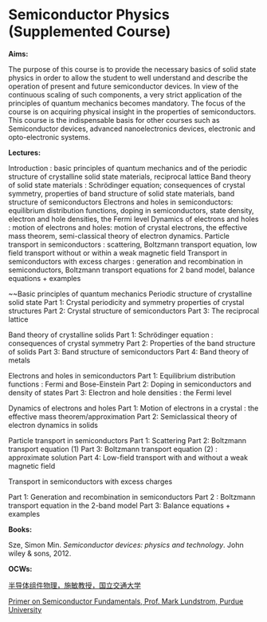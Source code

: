 

# Semiconductor Physics (Supplemented Course)

**Aims:**

The purpose of this course is to provide the necessary basics of solid state physics in order to allow the student to well understand and describe the operation of present and future semiconductor devices. In view of the continuous scaling of such components, a very strict application of the principles of quantum mechanics becomes mandatory. The focus of the course is on acquiring physical insight in the properties of semiconductors. This course is the indispensable basis for other courses such as Semiconductor devices, advanced nanoelectronics devices, electronic and opto-electronic systems.

**Lectures:**

Introduction : basic principles of quantum mechanics and of the periodic structure of crystalline solid state materials, reciprocal lattice
Band theory of solid state materials : Schrödinger equation; consequences of crystal symmetry, properties of band structure of solid state materials, band structure of semiconductors
Electrons and holes in semiconductors: equilibrium distribution functions, doping in semiconductors, state density, electron and hole densities, the Fermi level
Dynamics of electrons and holes : motion of electrons and holes: motion of crystal electrons, the effective mass theorem, semi-classical theory of electron dynamics.
Particle transport in semiconductors : scattering, Boltzmann transport equation, low field transport without or within a weak magnetic field
Transport in semiconductors with excess charges : generation and recombination in semiconductors, Boltzmann transport equations for 2 band model, balance equations + examples

~~Basic principles of quantum mechanics
Periodic structure of crystalline solid state
Part 1: Crystal periodicity and symmetry properties of crystal structures
Part 2: Crystal structure of semiconductors
Part 3: The reciprocal lattice

Band theory of crystalline solids
Part 1: Schrödinger equation : consequences of crystal symmetry
Part 2: Properties of the band structure of solids
Part 3: Band structure of semiconductors
Part 4: Band theory of metals

Electrons and holes in semiconductors
Part 1: Equilibrium distribution functions : Fermi and Bose-Einstein
Part 2: Doping in semiconductors and density of states
Part 3: Electron and hole densities : the Fermi level

Dynamics of electrons and holes
Part 1: Motion of electrons in a crystal : the effective mass theorem/approximation
Part 2: Semiclassical theory of electron dynamics in solids

Particle transport in semiconductors
Part 1: Scattering
Part 2: Boltzmann transport equation (1)
Part 3: Boltzmann transport equation (2) : approximate solution
Part 4: Low-field transport with and without a weak magnetic field

Transport in semiconductors with excess charges

Part 1: Generation and recombination in semiconductors
Part 2 : Boltzmann transport equation in the 2-band model
Part 3: Balance equations + examples

**Books:**

Sze, Simon Min. *Semiconductor devices: physics and technology*. John wiley & sons, 2012.

**OCWs:**

[半导体组件物理，施敏教授，国立交通大学](https://www.ewant.org/admin/tool/mooccourse/mnetcourseinfo.php?hostid=7&id=1751)

[Primer on Semiconductor Fundamentals, Prof. Mark Lundstrom, Purdue University](https://nanohub.org/courses/psf)